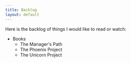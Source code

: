 ```yaml
---
title: Backlog
layout: default
---
```


Here is the backlog of things I would like to read or watch:

* Books
  * The Manager's Path
  * The Phoenix Project
  * The Unicorn Project